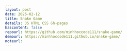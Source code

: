 ```yaml
---
layout: post
date: 2025-02-12
title: Snake Game
details: JS HTML CSS Gh-pages
hascontent: false
repourl: https://github.com/minhhoccode111/snake-game/
demourl: https://minhhoccode111.github.io/snake-game/
noteurl:
---
```


